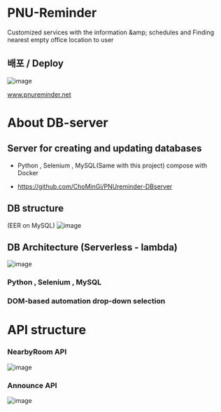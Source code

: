 # PNU-Reminder
Customized services with the information &amp;amp; schedules and Finding nearest empty office location to user

## 배포 / Deploy
![image](https://github.com/ApptiveDev/apptive-18th-team4-backend/assets/81455273/a5a104b6-6cb2-4891-acc5-37864ebeaa36)

www.pnureminder.net



# About DB-server

## Server for creating and updating databases

 - Python , Selenium , MySQL(Same with this project) compose with Docker
 * https://github.com/ChoMinGi/PNUreminder-DBserver


## DB structure
(EER on MySQL)
![image](https://github.com/Apptive2022-1/apptive-18th-hoT6-backend/assets/81455273/0016e624-13ed-4221-819e-913dc486bc30)

## DB Architecture (Serverless - lambda)
![image](https://github.com/ApptiveDev/apptive-18th-hoT6-backend/assets/81455273/3c3b734c-95b0-4ab2-8a39-a40ac048a308)




### Python , Selenium , MySQL
### DOM-based automation drop-down selection

# API structure

### NearbyRoom API
![image](https://user-images.githubusercontent.com/81455273/228016073-281bdab1-d04f-40b9-870f-37e697e97b82.png)


### Announce API
![image](https://user-images.githubusercontent.com/81455273/228016125-e9c299fe-eb17-4233-a52b-bb3b1ae893a6.png)
